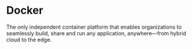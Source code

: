 # Docker
The only independent container platform that enables organizations to seamlessly build, share and run any application, anywhere—from hybrid cloud to the edge.
